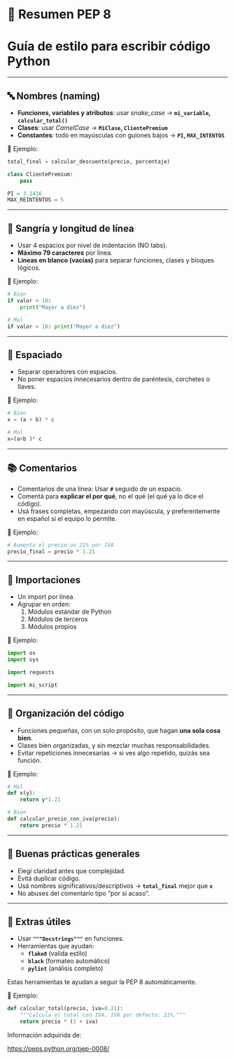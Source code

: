 # 🐍 Resumen PEP 8

# **Guía de estilo para escribir código Python**

---

## 🔤 Nombres (naming)

- **Funciones, variables y atributos**: usar *snake_case* → **`mi_variable`, `calcular_total()`**
- **Clases**: usar *CamelCase* → **`MiClase`, `ClientePremium`**
- **Constantes**: todo en mayúsculas con guiones bajos → **`PI`, `MAX_INTENTOS`**

📌 Ejemplo:

```python
total_final = calcular_descuento(precio, porcentaje)

class ClientePremium:
    pass

PI = 3.1416
MAX_REINTENTOS = 5
```

---

## 📏 Sangría y longitud de línea

- Usar 4 espacios por nivel de indentación (NO tabs).
- **Máximo 79 caracteres** por línea.
- **Líneas en blanco (vacías)** para separar funciones, clases y bloques lógicos.

📌 Ejemplo:

```python
# Bien
if valor > 10:
    print("Mayor a diez")

# Mal
if valor > 10: print("Mayor a diez")
```

---

## 🎨 Espaciado

- Separar operadores con espacios.
- No poner espacios innecesarios dentro de paréntesis, corchetes o llaves.

📌 Ejemplo:

```python
# Bien
x = (a + b) * c

# Mal
x=(a+b )* c
```

---

## 📚 Comentarios

- Comentarios de una línea: Usar **`#`** seguido de un espacio.
- Comentá para **explicar el por qué**, no el qué (el qué ya lo dice el código).
- Usá frases completas, empezando con mayúscula, y preferentemente en español si el equipo lo permite.

📌 Ejemplo:

```python
# Aumenta el precio un 21% por IVA
precio_final = precio * 1.21
```

---

## 🧼 Importaciones

- Un import por línea.
- Agrupar en orden:
    1. Módulos estándar de Python
    2. Módulos de terceros
    3. Módulos propios

📌 Ejemplo:

```python
import os
import sys

import requests

import mi_script
```

---

## 🧠 Organización del código

- Funciones pequeñas, con un solo propósito, que hagan **una sola cosa bien**.
- Clases bien organizadas, y sin mezclar muchas responsabilidades.
- Evitar repeticiones innecesarias → si ves algo repetido, quizás sea función.

📌 Ejemplo:

```python
# Mal
def x(y):
    return y*1.21

# Bien
def calcular_precio_con_iva(precio):
    return precio * 1.21
```

---

## 🧪 Buenas prácticas generales

- Elegí claridad antes que complejidad.
- Evitá duplicar código.
- Usá nombres significativos/descriptivos → **`total_final`** mejor que **`x`**
- No abuses del comentario tipo “por si acaso”.

---

## 🤖 Extras útiles

- Usar **`"""Docstrings"""`** en funciones.
- Herramientas que ayudan:
    - **`flake8`** (valida estilo)
    - **`black`** (formateo automático)
    - **`pylint`** (análisis completo)

Estas herramientas te ayudan a seguir la PEP 8 automáticamente.

📌 Ejemplo:

```python
def calcular_total(precio, iva=0.21):
    """Calcula el total con IVA. IVA por defecto: 21%."""
    return precio * (1 + iva)
```

Información adquirida de:

https://peps.python.org/pep-0008/